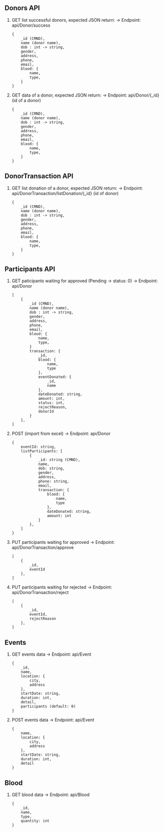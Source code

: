 ## Donors API

1. GET list successful donors, expected JSON return:  -> Endpoint: api/Donor/success

    ```
    {
        _id (CMND),
        name (donor name),
        dob : int -> string,
        gender,
        address,
        phone,
        email,
        blood: {
            name,
            type,
        }
    }
    ```
    
2. GET data of a donor, expected JSON return:  -> Endpoint: api/Donor/{_id} (id of a donor)

    ```
    {
        _id (CMND),
        name (donor name),
        dob : int -> string,
        gender,
        address,
        phone,
        email,
        blood: {
            name,
            type,
        }
    }
    ```
    
## DonorTransaction API

1. GET list donation of a donor, expected JSON return:  -> Endpoint: api/DonorTransaction/listDonation/{_id}  (id of donor)

    ```
    {
        _id (CMND),
        name (donor name),
        dob : int -> string,
        gender,
        address,
        phone,
        email,
        blood: {
            name,
            type,
        }
    }
    ```

## Participants API

1. GET paticipants waiting for approved (Pending -> status: 0)     -> Endpoint: api/Donor

    ```
    [
        {
            _id (CMND),
            name (donor name),
            dob : int -> string,
            gender,
            address,
            phone,
            email,
            blood: {
                name,
                type,
            }
            transaction: {
                _id,
                blood: {
                    name,
                    type
                },
                eventDonated: {
                    _id,
                    name
                },
                dateDonated: string,
                amount: int,
                status: int,
                rejectReason,
                donorId
            }
        },
    ]
    ```

2. POST (import from excel) -> Endpoint: api/Donor
    ```
    {
        eventId: string,
        listParticipants: [
            {
                _id: string (CMND),
                name,
                dob: string,
                gender,
                address,
                phone: string,
                email,
                transaction: {
                    blood: {
                        name,
                        type
                    },
                    dateDonated: string,
                    amount: int
                }
            },
        ]
    }
    ```
    
3. PUT participants waiting for approved -> Endpoint: api/DonorTransaction/approve
    ```
    [
        {
            _id,
            eventId
        },
    ]
    ```

4. PUT participants waiting for rejected -> Endpoint: api/DonorTransaction/reject
    ```
    [
        {
            _id,
            eventId,
            rejectReason
        },
    ]
    ```


## Events

1. GET events data -> Endpoint: api/Event
    ```
    {
        _id,
        name,
        location: {
            city,
            address
        },
        startDate: string,
        duration: int,
        detail,
        participants (default: 0)
    }
    ```
2. POST events data -> Endpoint: api/Event
    ```
    {
        name,
        location: {
            city,
            address
        },
        startDate: string,
        duration: int,
        detail
    }
    ```
    
## Blood

1. GET blood data -> Endpoint: api/Blood
    ```
    {
        _id,
        name,
        type,
        quantity: int
    }
    ```
    
